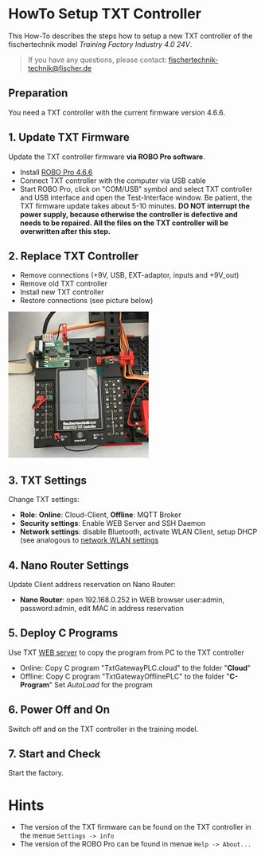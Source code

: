 # HowTo Setup TXT Controller
This How-To describes the steps how to setup a new TXT controller of the fischertechnik model *Training Factory Industry 4.0 24V*.

> If you have any questions, please contact: fischertechnik-technik@fischer.de

## Preparation
You need a TXT controller with the current firmware version 4.6.6.

## 1. Update TXT Firmware
Update the TXT controller firmware **via ROBO Pro software**.
  - Install [ROBO Pro 4.6.6](https://github.com/fischertechnik/FT-TXT/releases/download/v4.6.6/ROBOPro466.msi)
  - Connect TXT controller with the computer via USB cable
  - Start ROBO Pro, click on "COM/USB" symbol and select TXT controller and USB interface and open the Test-Interface window. Be patient, the TXT firmware update takes about 5-10 minutes. **DO NOT interrupt the power supply, because otherwise the controller is defective and needs to be repaired. All the files on the TXT controller will be overwritten after this step.**

## 2. Replace TXT Controller
  - Remove connections (+9V, USB, EXT-adaptor, inputs and  +9V_out)
  - Remove old TXT controller
  - Install new TXT controller
  - Restore connections (see picture below)
  
![txt_new](doc/TXT_new.png "TXT new")

## 3. TXT Settings
Change TXT settings:
  - **Role**: **Online**: Cloud-Client, **Offline**: MQTT Broker
  - **Security settings**: Enable WEB Server and SSH Daemon
  - **Network settings**: disable Bluetooth, activate WLAN Client, setup DHCP (see analogous to [network WLAN settings](https://github.com/fischertechnik/txt_training_factory/blob/master/doc/Network_Config.md)
  
## 4. Nano Router Settings
Update Client address reservation on Nano Router:
  - **Nano Router**: open 192.168.0.252 in WEB browser user:admin, password:admin, edit MAC in address reservation

## 5. Deploy C Programs
Use TXT [WEB server](https://github.com/fischertechnik/txt_training_factory/blob/master/doc/WEBServer.md) to copy the program from PC to the TXT controller
  - Online: Copy C program "TxtGatewayPLC.cloud" to the folder "**Cloud**"
  - Offline: Copy C program "TxtGatewayOfflinePLC" to the folder "**C-Program**"
Set *AutoLoad* for the program

## 6. Power Off and On
Switch off and on the TXT controller in the training model.

## 7. Start and Check
Start the factory.

# Hints
- The version of the TXT firmware can be found on the TXT controller in the menue `Settings -> info`
- The version of the ROBO Pro can be found in menue `Help -> About...`

